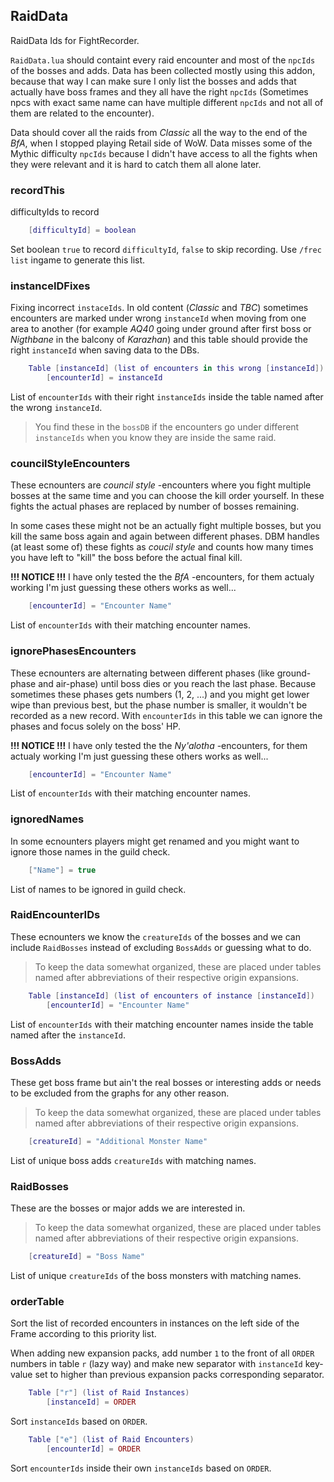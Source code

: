 ## RaidData

RaidData Ids for FightRecorder.

`RaidData.lua` should containt every raid encounter and most of the `npcIds` of the bosses and adds. Data has been collected mostly using this addon, because that way I can make sure I only list the bosses and adds that actually have boss frames and they all have the right `npcIds` (Sometimes npcs with exact same name can have multiple different `npcIds` and not all of them are related to the encounter).

Data should cover all the raids from _Classic_ all the way to the end of the _BfA_, when I stopped playing Retail side of WoW. Data misses some of the Mythic difficulty `npcIds` because I didn't have access to all the fights when they were relevant and it is hard to catch them all alone later.

### recordThis

difficultyIds to record

```lua
	[difficultyId] = boolean
```

Set boolean `true` to record `difficultyId`, `false` to skip recording.
Use `/frec list` ingame to generate this list.

### instanceIDFixes

Fixing incorrect `instaceIds`. In old content (_Classic_ and _TBC_) sometimes encounters are marked under wrong `instanceId` when moving from one area to another (for example _AQ40_ going under ground after first boss or _Nigthbane_ in the balcony of _Karazhan_) and this table should provide the right `instanceId` when saving data to the DBs.

```lua
	Table [instanceId] (list of encounters in this wrong [instanceId])
		[encounterId] = instanceId
```

List of `encounterIds` with their right `instanceIds` inside the table named after the wrong `instanceId`.

> You find these in the `bossDB` if the encounters go under different `instanceIds` when you know they are inside the same raid.

### councilStyleEncounters

These ecnounters are _council style_ -encounters where you fight multiple bosses at the same time and you can choose the kill order yourself. In these fights the actual phases are replaced by number of bosses remaining.

In some cases these might not be an actually fight multiple bosses, but you kill the same boss again and again between different phases. DBM handles (at least some of) these fights as _coucil style_ and counts how many times you have left to "kill" the boss before the actual final kill.

**!!! NOTICE !!!**
I have only tested the the _BfA_ -encounters, for them actualy working I'm just guessing these others works as well...

```lua
	[encounterId] = "Encounter Name"
```

List of `encounterIds` with their matching encounter names.

### ignorePhasesEncounters

These ecnounters are alternating between different phases (like ground-phase and air-phase) until boss dies or you reach the last phase. Because sometimes these phases gets numbers (1, 2, ...) and you might get lower wipe than previous best, but the phase number is smaller, it wouldn't be recorded as a new record. With `encounterIds` in this table we can ignore the phases and focus solely on the boss' HP.

**!!! NOTICE !!!**
I have only tested the the _Ny'alotha_ -encounters, for them actualy working I'm just guessing these others works as well...

```lua
	[encounterId] = "Encounter Name"
```

List of `encounterIds` with their matching encounter names.

### ignoredNames

In some ecnounters players might get renamed and you might want to ignore those names in the guild check.

```lua
	["Name"] = true
```

List of names to be ignored in guild check.

### RaidEncounterIDs

These ecnounters we know the `creatureIds` of the bosses and we can include `RaidBosses` instead of excluding `BossAdds` or guessing what to do.

> To keep the data somewhat organized, these are placed under tables named after abbreviations of their respective origin expansions.

```lua
	Table [instanceId] (list of encounters of instance [instanceId])
		[encounterId] = "Encounter Name"
```

List of `encounterIds` with their matching encounter names inside the table named after the `instanceId`.

### BossAdds

These get boss frame but ain't the real bosses or interesting adds or needs to be excluded from the graphs for any other reason.

> To keep the data somewhat organized, these are placed under tables named after abbreviations of their respective origin expansions.

```lua
	[creatureId] = "Additional Monster Name"
```

List of unique boss adds `creatureIds` with matching names.

### RaidBosses

These are the bosses or major adds we are interested in.

> To keep the data somewhat organized, these are placed under tables named after abbreviations of their respective origin expansions.

```lua
	[creatureId] = "Boss Name"
```

List of unique `creatureIds` of the boss monsters with matching names.

### orderTable

Sort the list of recorded encounters in instances on the left side of the Frame according to this priority list.

When adding new expansion packs, add number `1` to the front of all `ORDER` numbers in table `r` (lazy way) and make new separator with `instanceId` key-value set to higher than previous expansion packs corresponding separator.

```lua
	Table ["r"] (list of Raid Instances)
		[instanceId] = ORDER
```

Sort `instanceIds` based on `ORDER`.

```lua
	Table ["e"] (list of Raid Encounters)
		[encounterId] = ORDER
```

Sort `encounterIds` inside their own `instanceIds` based on `ORDER`.
